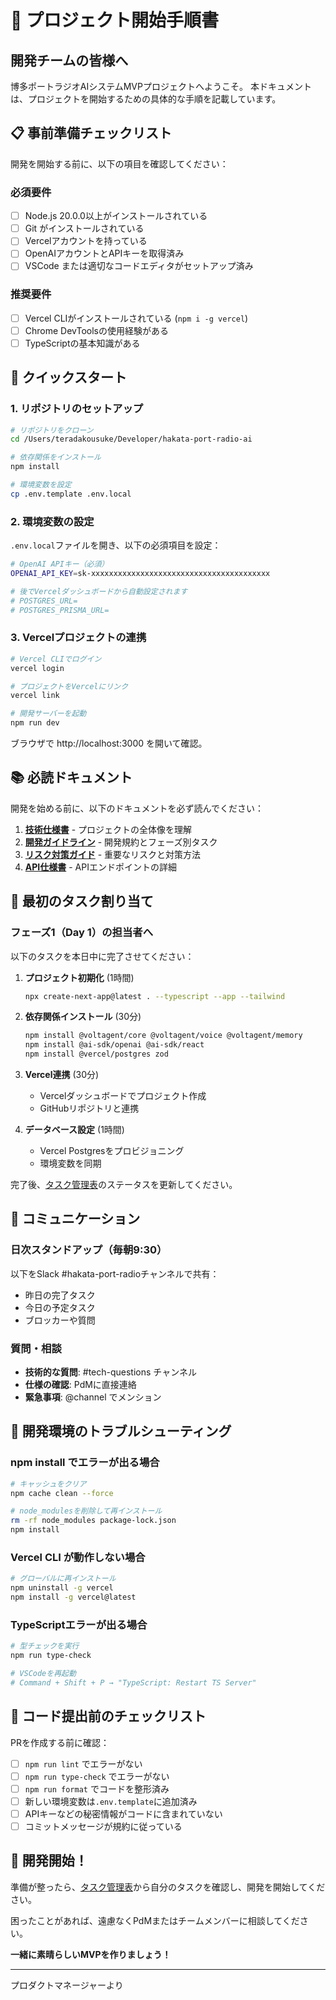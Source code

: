 # 🚀 プロジェクト開始手順書

## 開発チームの皆様へ

博多ポートラジオAIシステムMVPプロジェクトへようこそ。
本ドキュメントは、プロジェクトを開始するための具体的な手順を記載しています。

## 📋 事前準備チェックリスト

開発を開始する前に、以下の項目を確認してください：

### 必須要件
- [ ] Node.js 20.0.0以上がインストールされている
- [ ] Git がインストールされている
- [ ] Vercelアカウントを持っている
- [ ] OpenAIアカウントとAPIキーを取得済み
- [ ] VSCode または適切なコードエディタがセットアップ済み

### 推奨要件
- [ ] Vercel CLIがインストールされている (`npm i -g vercel`)
- [ ] Chrome DevToolsの使用経験がある
- [ ] TypeScriptの基本知識がある

## 🏃 クイックスタート

### 1. リポジトリのセットアップ

```bash
# リポジトリをクローン
cd /Users/teradakousuke/Developer/hakata-port-radio-ai

# 依存関係をインストール
npm install

# 環境変数を設定
cp .env.template .env.local
```

### 2. 環境変数の設定

`.env.local`ファイルを開き、以下の必須項目を設定：

```bash
# OpenAI APIキー（必須）
OPENAI_API_KEY=sk-xxxxxxxxxxxxxxxxxxxxxxxxxxxxxxxxxxxxxxxx

# 後でVercelダッシュボードから自動設定されます
# POSTGRES_URL=
# POSTGRES_PRISMA_URL=
```

### 3. Vercelプロジェクトの連携

```bash
# Vercel CLIでログイン
vercel login

# プロジェクトをVercelにリンク
vercel link

# 開発サーバーを起動
npm run dev
```

ブラウザで http://localhost:3000 を開いて確認。

## 📚 必読ドキュメント

開発を始める前に、以下のドキュメントを必ず読んでください：

1. **[技術仕様書](./TECHNICAL_SPECIFICATION.md)** - プロジェクトの全体像を理解
2. **[開発ガイドライン](./DEVELOPMENT_GUIDE.md)** - 開発規約とフェーズ別タスク
3. **[リスク対策ガイド](./RISK_MITIGATION.md)** - 重要なリスクと対策方法
4. **[API仕様書](./API_REFERENCE.md)** - APIエンドポイントの詳細

## 🎯 最初のタスク割り当て

### フェーズ1（Day 1）の担当者へ

以下のタスクを本日中に完了させてください：

1. **プロジェクト初期化** (1時間)
   ```bash
   npx create-next-app@latest . --typescript --app --tailwind
   ```

2. **依存関係インストール** (30分)
   ```bash
   npm install @voltagent/core @voltagent/voice @voltagent/memory
   npm install @ai-sdk/openai @ai-sdk/react
   npm install @vercel/postgres zod
   ```

3. **Vercel連携** (30分)
   - Vercelダッシュボードでプロジェクト作成
   - GitHubリポジトリと連携

4. **データベース設定** (1時間)
   - Vercel Postgresをプロビジョニング
   - 環境変数を同期

完了後、[タスク管理表](./TASK_TRACKING.md)のステータスを更新してください。

## 💬 コミュニケーション

### 日次スタンドアップ（毎朝9:30）
以下をSlack #hakata-port-radioチャンネルで共有：
- 昨日の完了タスク
- 今日の予定タスク
- ブロッカーや質問

### 質問・相談
- **技術的な質問**: #tech-questions チャンネル
- **仕様の確認**: PdMに直接連絡
- **緊急事項**: @channel でメンション

## 🔧 開発環境のトラブルシューティング

### npm install でエラーが出る場合
```bash
# キャッシュをクリア
npm cache clean --force

# node_modulesを削除して再インストール
rm -rf node_modules package-lock.json
npm install
```

### Vercel CLI が動作しない場合
```bash
# グローバルに再インストール
npm uninstall -g vercel
npm install -g vercel@latest
```

### TypeScriptエラーが出る場合
```bash
# 型チェックを実行
npm run type-check

# VSCodeを再起動
# Command + Shift + P → "TypeScript: Restart TS Server"
```

## 📝 コード提出前のチェックリスト

PRを作成する前に確認：

- [ ] `npm run lint` でエラーがない
- [ ] `npm run type-check` でエラーがない
- [ ] `npm run format` でコードを整形済み
- [ ] 新しい環境変数は`.env.template`に追加済み
- [ ] APIキーなどの秘密情報がコードに含まれていない
- [ ] コミットメッセージが規約に従っている

## 🎉 開発開始！

準備が整ったら、[タスク管理表](./TASK_TRACKING.md)から自分のタスクを確認し、開発を開始してください。

困ったことがあれば、遠慮なくPdMまたはチームメンバーに相談してください。

**一緒に素晴らしいMVPを作りましょう！**

---
プロダクトマネージャーより
